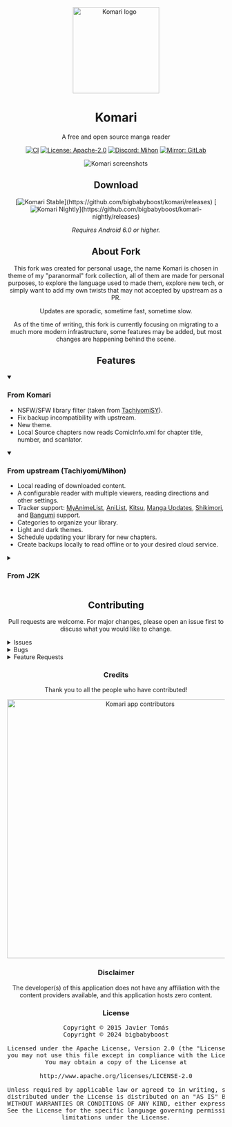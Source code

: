 <div align="center">

<a href="https://github.com/bigbabyboost/komari">
    <img src="./.github/readme-images/app-icon.webp" alt="Komari logo" height="200px" width="200px" />
</a>

# Komari

</div>

<div align="center">

A free and open source manga reader

[![CI](https://github.com/bigbabyboost/komari/actions/workflows/build_push.yml/badge.svg)](https://github.com/bigbabyboost/komari/actions/workflows/build_push.yml)
[![License: Apache-2.0](https://img.shields.io/badge/license-Apache--2.0-blue.svg)](/LICENSE)
[![Discord: Mihon](https://img.shields.io/discord/1195734228319617024.svg?label=&labelColor=6A7EC2&color=7389D8&logo=discord&logoColor=FFFFFF)](https://discord.gg/mihon)
[![Mirror: GitLab](https://img.shields.io/badge/mirror-GitLab-orange.svg)](https://gitlab.com/bigbabyboost/komari)

<img src="./.github/readme-images/screens.gif" alt="Komari screenshots" />

## Download

[![Komari Stable](https://img.shields.io/github/v/release/bigbabyboost/komari?maxAge=3600&label=Stable&labelColor=06599d&color=043b69&filter=v*)](https://github.com/bigbabyboost/komari/releases)
[![Komari Nightly](https://img.shields.io/github/v/release/bigbabyboost/komari-nightly?maxAge=3600&label=Nightly&labelColor=2c2c47&color=1c1c39&filter=r*)](https://github.com/bigbabyboost/komari-nightly/releases)

*Requires Android 6.0 or higher.*

## About Fork

This fork was created for personal usage, the name Komari is chosen in theme of my "paranormal" fork collection, all of them are made for personal purposes, to explore the language used to made them, explore new tech, or simply want to add my own twists that may not accepted by upstream as a PR.

Updates are sporadic, sometime fast, sometime slow.

As of the time of writing, this fork is currently focusing on migrating to a much more modern infrastructure, some features may be added, but most changes are happening behind the scene.

## Features

<div align="left">

<details open="">
    <summary><h3>From Komari</h3></summary>

* NSFW/SFW library filter (taken from [TachiyomiSY](https://github.com/jobobby04/TachiyomiSY)).
* Fix backup incompatibility with upstream.
* New theme.
* Local Source chapters now reads ComicInfo.xml for chapter title, number, and scanlator.

</details>

<details open="">
    <summary><h3>From upstream (Tachiyomi/Mihon)</h3></summary>

* Local reading of downloaded content.
* A configurable reader with multiple viewers, reading directions and other settings.
* Tracker support:
  [MyAnimeList](https://myanimelist.net/),
  [AniList](https://anilist.co/),
  [Kitsu](https://kitsu.app/explore/anime),
  [Manga Updates](https://www.mangaupdates.com/),
  [Shikimori](https://shikimori.one),
  and [Bangumi](https://bgm.tv/) support.
* Categories to organize your library.
* Light and dark themes.
* Schedule updating your library for new chapters.
* Create backups locally to read offline or to your desired cloud service.

</details>

<details>
    <summary><h3>From J2K</h3></summary>

* UI redesign.
* New Manga details screens, themed by their manga covers.
* Combine 2 pages while reading into a single one for a better tablet experience.
* An expanded toolbar for easier one handed use (with the option to reduce the size back down).
* Floating searchbar to easily start a search in your library or while browsing.
* Library redesigned as a single list view: See categories listed in a vertical view, that can be collasped or expanded with a tap.
* Staggered Library grid.
* Drag & Drop Sorting in Library.
* Dynamic Categories: Group your library automatically by the tags, tracking status, source, and more.
* New Recents page: Providing quick access to newly added manga, new chapters, and to continue where you left on in a series.
* Stats Page.
* New Themes.
* Dynamic Shortcuts: open the latest chapter of what you were last reading right from your homescreen.
* [New material snackbar](.github/readme-images/material%20snackbar.png): Removing manga now auto deletes chapters and has an undo button in case you change your mind.
* Batch Auto-Source Migration (taken from [TachiyomiEH](https://github.com/NerdNumber9/TachiyomiEH)).
* [Share sheets upgrade for Android 10](.github/readme-images/share%20menu.png)
* View all chapters right in the reader.
* A lot more Material Design You additions.
* Android 12 features such as automatic extension and app updates.

</details>

</div>

## Contributing

Pull requests are welcome. For major changes, please open an issue first to discuss what you would like to change.

<div align="left">

<details><summary>Issues</summary>

**Before reporting a new issue, take a look at the [FAQ](https://mihon.app/docs/faq/general), the [changelog](https://github.com/bigbabyboost/komari/releases) and the already opened [issues](https://github.com/bigbabyboost/komari/issues).**

</details>

<details><summary>Bugs</summary>

* Include version (**Settings → About → Version**).
  * If not latest, try updating, it may have already been solved.
  * Dev version is equal to the number of commits as seen in the main page.
* Include steps to reproduce (if not obvious from description).
* Include screenshot (if needed).
* If it could be device-dependent, try reproducing on another device (if possible).
* For large logs use [Pastebin](https://pastebin.com/) (or similar).
* Don't group unrelated requests into one issue.
- **DO**: [Example #1](https://git.mihon.tech/tachiyomi/tachiyomi/issues/24), [Example #2](https://git.mihon.tech/tachiyomi/tachiyomi/issues/71).
- **DON'T**: [Example #1](https://git.mihon.tech/tachiyomi/tachiyomi/issues/75).

</details>

<details><summary>Feature Requests</summary>

* Write a detailed issue, explaning what it should do or how.
  * Avoid writing just "like X app does"
* Include screenshot (if needed).

</details>

</div>

### Credits

Thank you to all the people who have contributed!

<a href="https://github.com/bigbabyboost/komari/graphs/contributors">
    <img src="https://contrib.rocks/image?repo=bigbabyboost/komari" alt="Komari app contributors" title="Komari app contributors" width="600"/>
</a>

### Disclaimer

The developer(s) of this application does not have any affiliation with the content providers available, and this application hosts zero content.

### License

<pre>
Copyright © 2015 Javier Tomás
Copyright © 2024 bigbabyboost

Licensed under the Apache License, Version 2.0 (the "License");
you may not use this file except in compliance with the License.
You may obtain a copy of the License at

http://www.apache.org/licenses/LICENSE-2.0

Unless required by applicable law or agreed to in writing, software
distributed under the License is distributed on an "AS IS" BASIS,
WITHOUT WARRANTIES OR CONDITIONS OF ANY KIND, either express or implied.
See the License for the specific language governing permissions and
limitations under the License.
</pre>
</div>
